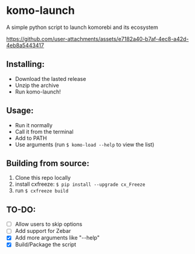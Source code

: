 # komo-launch
A simple python script to launch komorebi and its ecosystem

https://github.com/user-attachments/assets/e7182a40-b7af-4ec8-a42d-4eb8a5443417

## Installing:
- Download the lasted release
- Unzip the archive
- Run komo-launch!

## Usage:
- Run it normally
- Call it from the terminal
- Add to PATH
- Use arguments (run `$ komo-load --help` to view the list)

## Building from source:
1. Clone this repo locally
2. install cxfreeze:
`$ pip install --upgrade cx_Freeze`
3. run `$ cxfreeze build`

## TO-DO:
- [ ] Allow users to skip options
- [ ] Add support for Zebar
- [x] Add more arguments like "--help"
- [x] Build/Package the script
